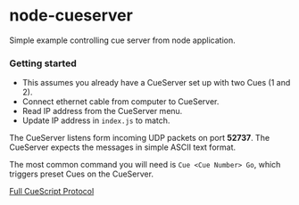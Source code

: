 # node-cueserver
Simple example controlling cue server from node application.


### Getting started
  - This assumes you already have a CueServer set up with two Cues (1 and 2).
  - Connect ethernet cable from computer to CueServer.
  - Read IP address from the CueServer menu.
  - Update IP address in `index.js` to match.


The CueServer listens form incoming UDP packets on port **52737**. The CueServer expects the messages in simple ASCII text format.

The most common command you will need is `Cue <Cue Number> Go`, which triggers preset Cues on the CueServer.

[Full CueScript Protocol](http://docs.interactive-online.com/cs2/1.0/en/topic/cuescript-protocol)


